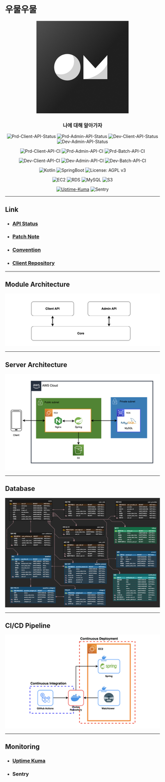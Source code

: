 # 우물우물

<div align="center">

<img src="docs/img/woomulwoomul-logo.png" alt="woomulwoomul-logo.png" width=300 height=300>

### 나에 대해 알아가자

![Prd-Client-API-Status](https://uptime.nogamsung.com/api/badge/6/status?label=Prd%20Client%20API%20Status&style=flat)
![Prd-Admin-API-Status](https://uptime.nogamsung.com/api/badge/7/status?label=Prd%20Admin%20API%20Status&style=flat)
![Dev-Client-API-Status](https://uptime.nogamsung.com/api/badge/3/status?label=Dev%20Client%20API%20Status&style=flat)
![Dev-Admin-API-Status](https://uptime.nogamsung.com/api/badge/5/status?label=Dev%20Admin%20API%20Status&style=flat)

![Prd-Client-API-CI](https://github.com/woomulwoomul/woomulwoomul-backend/actions/workflows/prd-client-ci.yml/badge.svg)
![Prd-Admin-API-CI](https://github.com/woomulwoomul/woomulwoomul-backend/actions/workflows/prd-admin-ci.yml/badge.svg)
![Prd-Batch-API-CI](https://github.com/woomulwoomul/woomulwoomul-backend/actions/workflows/prd-batch-ci.yml/badge.svg)

![Dev-Client-API-CI](https://github.com/woomulwoomul/woomulwoomul-backend/actions/workflows/dev-client-ci.yml/badge.svg)
![Dev-Admin-API-CI](https://github.com/woomulwoomul/woomulwoomul-backend/actions/workflows/dev-admin-ci.yml/badge.svg)
![Dev-Batch-API-CI](https://github.com/woomulwoomul/woomulwoomul-backend/actions/workflows/dev-batch-ci.yml/badge.svg)

![Kotlin](https://img.shields.io/badge/Kotlin-1.9.24-7F52FF?logo=Kotlin&style=flat)
![SpringBoot](https://img.shields.io/badge/Spring_Boot-3.3.0-6DB33F?logo=Spring-Boot&style=flat)
![License: AGPL v3](https://img.shields.io/badge/License-AGPL_v3-blue.svg)

![EC2](https://img.shields.io/badge/EC2-t2.micro-FF9900?logo=amazonec2&style=flat)
![RDS](https://img.shields.io/badge/RDS-db.t3.micro-527FFF?logo=amazonrds&style=flat)
![MySQL](https://img.shields.io/badge/MySQL-8.0.33-4479A1?logo=mysql&style=flat)
![S3](https://img.shields.io/badge/S3-4E4E4E?logo=Amazon-S3&style=flat)

[![Uptime-Kuma](https://img.shields.io/badge/Uptime%20Kuma-4E4E4E?logo=uptimekuma&style=flat)](https://uptime.nogamsung.com/status/woomulwoomul)
![Sentry](https://img.shields.io/badge/Sentry-362D59?logo=sentry&style=flat)

</div>

---

## Link

- ### [API Status](https://uptime.nogamsung.com/status/woomulwoomul)
- ### [Patch Note](docs/patch-note.md)
- ### [Convention](docs/convention.md)
- ### [Client Repository](https://github.com/woomulwoomul/woomulwoomul-frontend)

---

## Module Architecture

![Module Architecture Diagram](docs/img/module-architecture-diagram.png)

---

## Server Architecture

![Server Architecture Diagram](docs/img/server-architecture-diagram.png)

---

## Database

![Database Diagram](docs/img/database-diagram.png)

---

## CI/CD Pipeline

![CI/CD Pipeline Diagram](docs/img/cicd-pipeline-diagram.png)

---

## Monitoring

- ### [Uptime Kuma](https://uptime.nogamsung.com/status/woomulwoomul)
- ### Sentry
